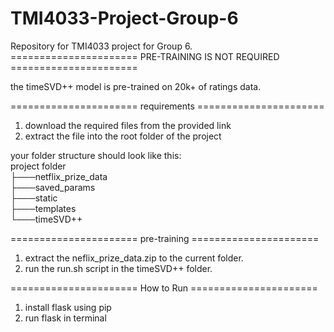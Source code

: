 # TMI4033-Project-Group-6  
Repository for TMI4033 project for Group 6.  
====================== PRE-TRAINING IS NOT REQUIRED ======================  

the timeSVD++ model is pre-trained on 20k+ of ratings data.  

====================== requirements ======================  
1. download the required files from the provided link  
2. extract the file into the root folder of the project  

your folder structure should look like this:  
project folder  
├───netflix_prize_data  
├───saved_params  
├───static  
├───templates  
└───timeSVD++
   
====================== pre-training ======================  
1. extract the neflix_prize_data.zip to the current folder.  
2. run the run.sh script in the timeSVD++ folder.  

====================== How to Run ======================  
1. install flask using pip  
2. run flask in terminal
